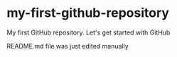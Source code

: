 # my-first-github-repository
My first GitHub repository.  Let's get started with GitHub

README.md file was just edited manually

